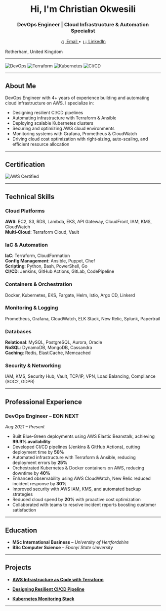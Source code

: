 <h1 align="center">Hi, I'm Christian Okwesili</h1>
<h3 align="center">DevOps Engineer | Cloud Infrastructure & Automation Specialist</h3>

<p align="center">
  <a href="mailto:christianokwesili@gmail.com">
  <img src="https://upload.wikimedia.org/wikipedia/commons/4/4e/Gmail_Icon.png" alt="Gmail" width="16" style="vertical-align: middle;"/> Email
</a> •
<a href="https://www.linkedin.com/in/christianokwesili">
  <img src="https://upload.wikimedia.org/wikipedia/commons/c/ca/LinkedIn_logo_initials.png" alt="LinkedIn" width="16" style="vertical-align: middle;"/> LinkedIn
</a>

  Rotherham, United Kingdom 
</p>

---

![DevOps](https://img.shields.io/badge/DevOps-Engineer-blueviolet?style=for-the-badge&logo=dev.to)
![Terraform](https://img.shields.io/badge/Terraform-Infrastructure_as_Code-623CE4?style=for-the-badge&logo=terraform)
![Kubernetes](https://img.shields.io/badge/Kubernetes-Orchestration-326CE5?style=for-the-badge&logo=kubernetes)
![CI/CD](https://img.shields.io/badge/CI/CD-GitHub_Actions_&_Jenkins-blue?style=for-the-badge&logo=github-actions)

---

## **About Me**

DevOps Engineer with 4+ years of experience building and automating cloud infrastructure on AWS. I specialize in:

- Designing resilient CI/CD pipelines
- Automating infrastructure with Terraform & Ansible
- Deploying scalable Kubernetes clusters
- Securing and optimizing AWS cloud environments
- Monitoring systems with Grafana, Prometheus & CloudWatch
-  Driving cloud cost optimization with right-sizing, auto-scaling, and efficient resource allocation

---

## **Certification**
![AWS Certified](https://img.shields.io/badge/AWS_Certified_Solutions_Architect_Associate-2024-FF9900?style=for-the-badge&logo=amazon-aws&logoColor=white)

---

## **Technical Skills**

### Cloud Platforms  
**AWS**: EC2, S3, RDS, Lambda, EKS, API Gateway, CloudFront, IAM, KMS, CloudWatch  
**Multi-Cloud**: Terraform Cloud, Vault

### IaC & Automation  
**IaC**: Terraform, CloudFormation  
**Config Management**: Ansible, Puppet, Chef  
**Scripting**: Python, Bash, PowerShell, Go  
**CI/CD**: Jenkins, GitHub Actions, GitLab, CodePipeline

### Containers & Orchestration  
Docker, Kubernetes, EKS, Fargate, Helm, Istio, Argo CD, Linkerd

### Monitoring & Logging  
Prometheus, Grafana, CloudWatch, ELK Stack, New Relic, Splunk, Papertrail

### Databases  
**Relational**: MySQL, PostgreSQL, Aurora, Oracle  
**NoSQL**: DynamoDB, MongoDB, Cassandra  
**Caching**: Redis, ElastiCache, Memcached

### Security & Networking  
IAM, KMS, Security Hub, Vault, TCP/IP, VPN, Load Balancing, Compliance (SOC2, GDPR)

---

## **Professional Experience**

### **DevOps Engineer – EON NEXT**  
*Aug 2021 – Present*

- Built Blue-Green deployments using AWS Elastic Beanstalk, achieving **99.9% availability**  
- Developed CI/CD pipelines (Jenkins & GitHub Actions), cutting deployment time by **50%**  
- Automated infrastructure with Terraform & Ansible, reducing deployment errors by **25%**  
- Orchestrated Kubernetes & Docker containers on AWS, reducing downtime by **40%**  
- Enhanced observability using AWS CloudWatch, New Relic reduced incident response by **30%**  
- Improved security with AWS IAM, KMS, and automated backup strategies  
- Reduced cloud spend by **20%** with proactive cost optimization  
- Collaborated with teams to resolve incident reports boosting customer satisfaction

---

## **Education**

- **MSc International Business** – *University of Hertfordshire*  
- **BSc Computer Science** – *Ebonyi State University*

---

## **Projects**

- [**AWS Infrastructure as Code with Terraform**](#) 

- [**Designing Resilient CI/CD Pipeline**](#)  
  
- [**Kubernetes Monitoring Stack**](#)  
---
